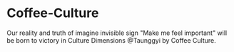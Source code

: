 # Coffee-Culture
Our reality and truth of imagine invisible sign "Make me feel important" will be born to victory in Culture Dimensions @Taunggyi by Coffee Culture.
